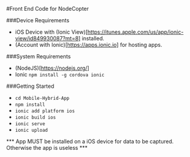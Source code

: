 #Front End Code for NodeCopter

###Device Requirements
- iOS Device with (Ionic View)[https://itunes.apple.com/us/app/ionic-view/id849930087?mt=8] installed.
- (Account with Ionic)[https://apps.ionic.io] for hosting apps.

###System Requirements
- (NodeJS)[https://nodejs.org/]
- Ionic ``` npm install -g cordova ionic ```

###Getting Started
- ``` cd Mobile-Hybrid-App ```
- ``` npm install ```
- ``` ionic add platform ios ```
- ``` ionic build ios ```
- ``` ionic serve ```
- ``` ionic upload ```

*** App MUST be installed on a iOS device for data to be captured. Otherwise the app is useless ***
